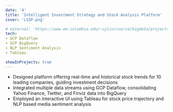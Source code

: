 ```yaml
---
date: '4'
title: 'Intelligent Investment Strategy and Stock Analysis Platform'
cover: 'LSSP.png'

# external: 'https://www.ee.columbia.edu/~cylin/course/bigdata/projects/'
tech:
- GCP Dataflow
- GCP BigQuery
- NLP Sentiment Analysis
- Tableau

showInProjects: true
---
```


- Designed platform offering real-time and historical stock trends for 10 leading companies, guiding investment decisions
- Integrated multiple data streams using GCP Dataflow, consolidating Yahoo Finance, Twitter, and Finviz data into BigQuery
- Employed an interactive UI using Tableau for stock price trajectory and NLP based media sentiment analysis
